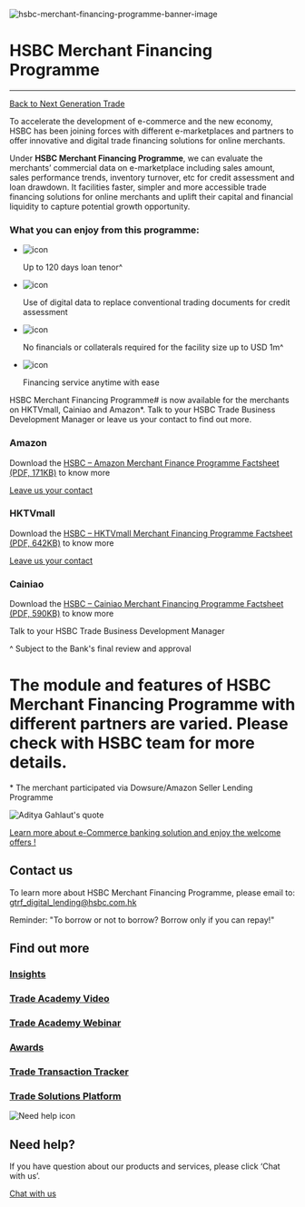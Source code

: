 ![hsbc-merchant-financing-programme-banner-image](/-/media/media/hong-kong/images/campaigns/hsbc-merchant-financing-programme-banner-image-2880x1386.jpg?h=1386&iar=0&w=2880&hash=1607B8CC93FB30CC45F0E6A8AB81466D "hsbc-merchant-financing-programme-banner-image")

# HSBC Merchant Financing Programme

---

[Back to Next Generation Trade](/en-gb/campaigns/next-generation-trade)

To accelerate the development of e-commerce and the new economy, HSBC has been joining forces with different e-marketplaces and partners to offer innovative and digital trade financing solutions for online merchants.

Under **HSBC Merchant Financing Programme**, we can evaluate the merchants’ commercial data on e-marketplace including sales amount, sales performance trends, inventory turnover, etc for credit assessment and loan drawdown. It facilities faster, simpler and more accessible trade financing solutions for online merchants and uplift their capital and financial liquidity to capture potential growth opportunity.

### What you can enjoy from this programme:

* ![icon](/-/media/media/hong-kong/images/campaigns/hktvmall-preferential-rates-icon.png?h=84&iar=0&w=84&hash=43B20F6EB80FCB6A1B667D5ECAC7F0AB)

  Up to 120 days loan tenor^
* ![icon](/-/media/media/hong-kong/images/campaigns/hktvmall-digital-data-icon.png?h=84&iar=0&w=84&hash=700F696704F65AACE99D63C0789B3EE7)

  Use of digital data to replace conventional trading documents for credit assessment

* ![icon](/-/media/media/hong-kong/images/campaigns/hktvmall-no-financials-icon.png?h=84&iar=0&w=84&hash=F9EE25E6B87524BBF717427F23F807E2)

  No financials or collaterals required for the facility size up to USD 1m^
* ![icon](/-/media/media/hong-kong/images/campaigns/hktvmall-financing-service-icon.png?h=84&iar=0&w=84&hash=139A19603789247D8F57A9AAEE499B03)

  Financing service anytime with ease

HSBC Merchant Financing Programme# is now available for the merchants on HKTVmall, Cainiao and Amazon\*. Talk to your HSBC Trade Business Development Manager or leave us your contact to find out more.

### 

### **Amazon**

  

Download the [HSBC – Amazon Merchant Finance Programme Factsheet (PDF, 171KB)](/-/media/media/hong-kong/pdfs/campaigns/hsbc-x-dowsure-amazon-emf-factsheet-en.pdf) to know more

  

[Leave us your contact](/en-gb/arrange-a-call-back-amazon)

### 

### **HKTVmall**

  

Download the [HSBC – HKTVmall Merchant Financing Programme Factsheet (PDF, 642KB)](/-/media/media/hong-kong/pdfs/campaigns/hsbc-x-hktvmall--merchant-finance-programme-entc.pdf) to know more

  

[Leave us your contact](/en-gb/arrange-a-call-back-hktvmall)

### 

### **Cainiao**

  

Download the [HSBC – Cainiao Merchant Financing Programme Factsheet (PDF, 590KB)](/-/media/media/hong-kong/pdfs/campaigns/hsbc-cainiao-factsheet-entc.pdf) to know more

  

Talk to your HSBC Trade Business Development Manager

^ Subject to the Bank's final review and approval

# The module and features of HSBC Merchant Financing Programme with different partners are varied. Please check with HSBC team for more details.

\* The merchant participated via Dowsure/Amazon Seller Lending Programme

![Aditya Gahlaut's quote](/-/media/media/hong-kong/images/campaigns/hsbc-merchant-financing-programme-adi-quote-en.jpg?h=694&iar=0&w=1902&hash=1BE1E60E6E5B400497F700E6646861DB "Aditya Gahlaut&#39;s quote")

[Learn more about e-Commerce banking solution and enjoy the welcome offers !](/en-gb/campaigns/hsbc-ecommerce)

## Contact us

To learn more about HSBC Merchant Financing Programme, please email to: [gtrf\_digital\_lending@hsbc.com.hk](mailto:gtrf_digital_lending@hsbc.com.hk)

Reminder: "To borrow or not to borrow? Borrow only if you can repay!"

## Find out more

### [Insights](/en-gb/campaigns/next-generation-trade/trade-insights)

### [Trade Academy Video](/en-gb/campaigns/next-generation-trade/trade-academy-video)

### [Trade Academy Webinar](/en-gb/campaigns/next-generation-trade/trade-workshop)

### [Awards](/en-gb/campaigns/next-generation-trade/awards)

### [Trade Transaction Tracker](/en-gb/campaigns/next-generation-trade/digitalisation-in-trade)

### [Trade Solutions Platform](/en-gb/campaigns/next-generation-trade/hsbc-trade-solutions-platform)

![Need help icon](/-/media/media/common/images/contact-us-img.png?h=604&iar=0&w=768&hash=A5675187A2C4B175E0CA7B5AD27C3A66 "Need help icon")

## Need help?

If you have question about our products and services, please click ‘Chat with us’.

[Chat with us](##)